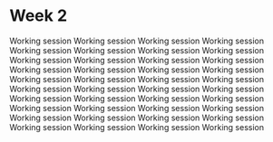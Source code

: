 
# Week 2

Working session
Working session
Working session
Working session
Working session
Working session
Working session
Working session
Working session
Working session
Working session
Working session
Working session
Working session
Working session
Working session
Working session
Working session
Working session
Working session
Working session
Working session
Working session
Working session
Working session
Working session
Working session
Working session
Working session
Working session
Working session
Working session
Working session
Working session
Working session
Working session
Working session
Working session
Working session
Working session